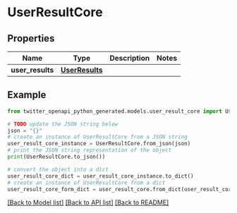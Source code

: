 # UserResultCore


## Properties

Name | Type | Description | Notes
------------ | ------------- | ------------- | -------------
**user_results** | [**UserResults**](UserResults.md) |  | 

## Example

```python
from twitter_openapi_python_generated.models.user_result_core import UserResultCore

# TODO update the JSON string below
json = "{}"
# create an instance of UserResultCore from a JSON string
user_result_core_instance = UserResultCore.from_json(json)
# print the JSON string representation of the object
print(UserResultCore.to_json())

# convert the object into a dict
user_result_core_dict = user_result_core_instance.to_dict()
# create an instance of UserResultCore from a dict
user_result_core_form_dict = user_result_core.from_dict(user_result_core_dict)
```
[[Back to Model list]](../README.md#documentation-for-models) [[Back to API list]](../README.md#documentation-for-api-endpoints) [[Back to README]](../README.md)


